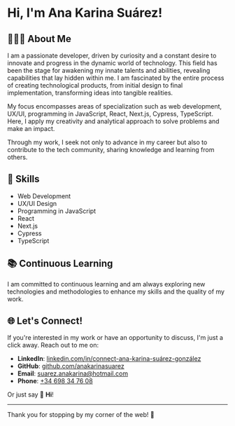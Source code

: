 # Hi, I'm Ana Karina Suárez!

## 👩🏻‍💻 About Me 

I am a passionate developer, driven by curiosity and a constant desire to innovate and progress in the dynamic world of technology. This field has been the stage for awakening my innate talents and abilities, revealing capabilities that lay hidden within me. I am fascinated by the entire process of creating technological products, from initial design to final implementation, transforming ideas into tangible realities.

My focus encompasses areas of specialization such as web development, UX/UI, programming in JavaScript, React, Next.js, Cypress, TypeScript. Here, I apply my creativity and analytical approach to solve problems and make an impact.

Through my work, I seek not only to advance in my career but also to contribute to the tech community, sharing knowledge and learning from others.

## 🌟 Skills

- Web Development
- UX/UI Design
- Programming in JavaScript
- React
- Next.js
- Cypress
- TypeScript

## 📚 Continuous Learning

I am committed to continuous learning and am always exploring new technologies and methodologies to enhance my skills and the quality of my work.


## 🌐 Let's Connect!

If you're interested in my work or have an opportunity to discuss, I'm just a click away. Reach out to me on:

- **LinkedIn**: [linkedin.com/in/connect-ana-karina-suárez-gonzález](https://www.linkedin.com/in/connect-ana-karina-suárez-gonzález)
- **GitHub**: [github.com/anakarinasuarez](https://github.com/anakarinasuarez)
- **Email**: [suarez.anakarina@hotmail.com](mailto:suarez.anakarina@hotmail.com)
- **Phone**: <a href="tel:+34698347608">+34 698 34 76 08</a>

Or just say 👋 **Hi**!

---

Thank you for stopping by my corner of the web! 🌟
